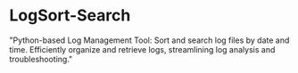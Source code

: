 # LogSort-Search
"Python-based Log Management Tool: Sort and search log files by date and time. Efficiently organize and retrieve logs, streamlining log analysis and troubleshooting."
